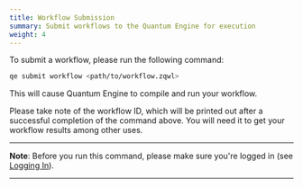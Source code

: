 ```yaml
---
title: Workflow Submission
summary: Submit workflows to the Quantum Engine for execution
weight: 4
---
```


To submit a workflow, please run the following command:

```Bash
qe submit workflow <path/to/workflow.zqwl>
```

This will cause Quantum Engine to compile and run your workflow.

Please take note of the workflow ID, which will be printed out after a successful completion of the command above. You will need it to get your workflow results among other uses.

___
**Note**: Before you run this command, please make sure you're logged in (see [Logging In](../logging-in)).
___
